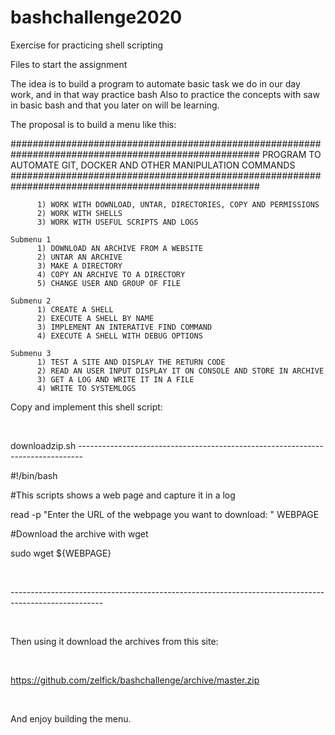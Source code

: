 # bashchallenge2020
Exercise for practicing shell scripting

Files to start the assignment


The idea is to build a program to automate basic task we do in our day work, and in that way practice bash
Also to practice the concepts with saw in basic bash and that you later on will be learning.

The proposal is to build a menu like this:

#####################################################################################################
              PROGRAM TO AUTOMATE GIT, DOCKER AND OTHER MANIPULATION COMMANDS
#####################################################################################################

          1) WORK WITH DOWNLOAD, UNTAR, DIRECTORIES, COPY AND PERMISSIONS
          2) WORK WITH SHELLS
          3) WORK WITH USEFUL SCRIPTS AND LOGS
          
    Submenu 1    
          1) DOWNLOAD AN ARCHIVE FROM A WEBSITE
          2) UNTAR AN ARCHIVE 
          3) MAKE A DIRECTORY
          4) COPY AN ARCHIVE TO A DIRECTORY
          5) CHANGE USER AND GROUP OF FILE

    Submenu 2
          1) CREATE A SHELL
          2) EXECUTE A SHELL BY NAME
          3) IMPLEMENT AN INTERATIVE FIND COMMAND
          4) EXECUTE A SHELL WITH DEBUG OPTIONS
   
    Submenu 3
          1) TEST A SITE AND DISPLAY THE RETURN CODE
          2) READ AN USER INPUT DISPLAY IT ON CONSOLE AND STORE IN ARCHIVE
          3) GET A LOG AND WRITE IT IN A FILE
          4) WRITE TO SYSTEMLOGS



Copy and implement this shell script:​

​

downloadzip.sh -------------------------------------------------------------------------------​

#!/bin/bash​

#This scripts shows a web page and capture it in a log​

read -p "Enter the URL of the webpage you want to download: " WEBPAGE​

#Download the archive with wget​

sudo wget ${WEBPAGE}​

​

-----------------------------------------------------------------------------------------------------​

​

Then using it download the archives from this site:​

​

https://github.com/zelfick/bashchallenge/archive/master.zip​

​

And enjoy building the menu.​
